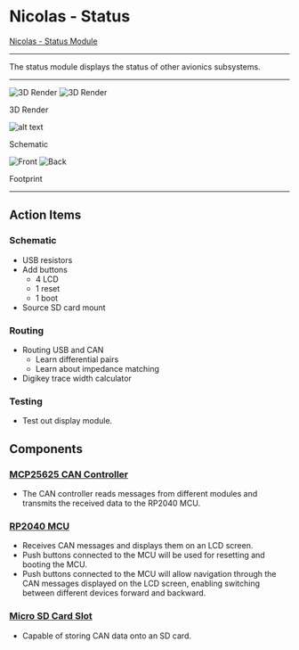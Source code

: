 # Nicolas - Status

[Nicolas - Status Module](https://github.com/sonicavionics/4in-NicolasSuarez-statusmodule)

---

The status module displays the status of other avionics subsystems.


---

<div class="image-row">
    <img src="https://raw.githubusercontent.com/sonicavionics/4in-NicolasSuarez-statusmodule/refs/heads/main/images/board.front.png" alt="3D Render">
    <img src="https://raw.githubusercontent.com/sonicavionics/4in-NicolasSuarez-statusmodule/refs/heads/main/images/board.back.png" alt="3D Render">
</div>
<p class="image-caption">3D Render</p>

![alt text](https://raw.githubusercontent.com/sonicavionics/4in-NicolasSuarez-statusmodule/refs/heads/main/images/sch.svg)
<p class="image-caption">Schematic</p>


<div class="image-row">
    <img src="https://raw.githubusercontent.com/sonicavionics/4in-NicolasSuarez-statusmodule/v0.2.0-alpha/images/pcbf.svg" alt="Front">
    <img src="https://raw.githubusercontent.com/sonicavionics/4in-NicolasSuarez-statusmodule/v0.2.0-alpha/images/pcbb.svg" alt="Back">
</div>
<p class="image-caption">Footprint</p>

---

## Action Items

### Schematic 

- USB resistors 
- Add buttons
    - 4 LCD
    - 1 reset
    - 1 boot 
- Source SD card mount

### Routing

- Routing USB and CAN 
    - Learn differential pairs
    - Learn about impedance matching
- Digikey trace width calculator

### Testing

- Test out display module.



## Components

### <a href="https://ww1.microchip.com/downloads/aemDocuments/documents/OTH/ProductDocuments/DataSheets/MCP25625-CAN-Controller-Data-Sheet-20005282C.pdf" target="_blank">MCP25625 CAN Controller</a>
- The CAN controller reads messages from different modules and transmits the received data to the RP2040 MCU.

### <a href="https://datasheets.raspberrypi.com/rp2040/hardware-design-with-rp2040.pdf" target="_blank">RP2040 MCU</a>
-  Receives CAN messages and displays them on an LCD screen.
-  Push buttons connected to the MCU will be used for resetting and booting the MCU.
- Push buttons connected to the MCU will allow navigation through the CAN messages displayed on the LCD screen, enabling switching between different devices forward and backward.

### <a href="https://www.lcsc.com/datasheet/lcsc_datasheet_2109061830_XUNPU-TF-115-BCP9_C720505.pdf" target="_blank">Micro SD Card Slot</a>
- Capable of storing CAN data onto an SD card.





<!-- ## Components

- **MCU**

    - MCU [RP 2040](https://www.raspberrypi.com/products/rp2040/)

    - Flash [W25Q128JVP](https://www.winbond.com/hq/product/code-storage-flash-memory/serial-nor-flash/?__locale=en&partNo=W25Q128JV)

- **USB-C** [JLC USB-C port](https://jlcpcb.com/partdetail/ShouHan-TYPE_C_16PIN_2MD_073/C2765186)

- **Momentary Button** [TS-1187A-B-A-B](https://jlcpcb.com/partdetail/XkbConnectivity-TS_1187A_B_AB/C318884)

- **Sensors**

    - IMU [BNO055](https://www.bosch-sensortec.com/products/smart-sensor-systems/bno055/)

        - IMU Crystal [ABS07-32.768KHZ-T](https://www.digikey.ca/en/products/detail/abracon-llc/ABS07-32-768KHZ-T/1236858)

    - Barometer [BMP388](https://www.bosch-sensortec.com/products/environmental-sensors/pressure-sensors/bmp388/)

- **CAN Controller and transceiver** [MCP25625](https://www.digikey.ca/en/products/detail/microchip-technology/MCP25625T-E-ML/4860099)

    - CAN chip crystal [X322516MLB4SI](https://www.lcsc.com/datasheet/lcsc_datasheet_2403291504_YXC-Crystal-Oscillators-X322516MLB4SI_C13738.pdf)

## Assembly

Standard assembly was chosen over economic assembly primarily because the BNO055 and BMP388 are not available with economic assembly. Additionally, since the number of extended parts on the board makes up exactly half of all unique components, the loading fee remains the same regardless of the assembly type. -->
